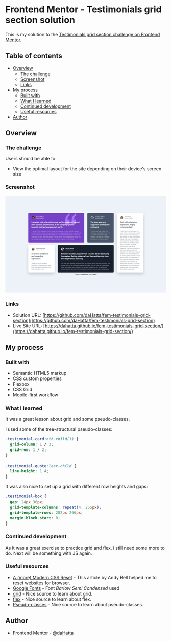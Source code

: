 # Frontend Mentor - Testimonials grid section solution

This is my solution to the [Testimonials grid section challenge on Frontend Mentor](https://www.frontendmentor.io/challenges/testimonials-grid-section-Nnw6J7Un7).

## Table of contents

- [Overview](#overview)
  - [The challenge](#the-challenge)
  - [Screenshot](#screenshot)
  - [Links](#links)
- [My process](#my-process)
  - [Built with](#built-with)
  - [What I learned](#what-i-learned)
  - [Continued development](#continued-development)
  - [Useful resources](#useful-resources)
- [Author](#author)

## Overview

### The challenge

Users should be able to:

- View the optimal layout for the site depending on their device's screen size

### Screenshot

![Testimonials grid section](./screenshot.jpg)

### Links

- Solution URL: [https://github.com/daHatta/fem-testimonials-grid-section](https://github.com/daHatta/fem-testimonials-grid-section)
- Live Site URL: [https://dahatta.github.io/fem-testimonials-grid-section/](https://dahatta.github.io/fem-testimonials-grid-section/)

## My process

### Built with

- Semantic HTML5 markup
- CSS custom properties
- Flexbox
- CSS Grid
- Mobile-first workflow

### What I learned

It was a great lesson about grid and some pseudo-classes.

I used some of the tree-structural pseudo-classes:

```css
.testimonial-card:nth-child(1) {
  grid-column: 1 / 3;
  grid-row: 1 / 2;
}

.testimonial-quote:last-child {
  line-height: 1.4;
}
```

It was also nice to set up a grid with different row heights and gaps:

```css
.testimonial-box {
  gap: 24px 30px;
  grid-template-columns: repeat(4, 255px);
  grid-template-rows: 282px 266px;
  margin-block-start: 0;
}
```

### Continued development

As it was a great exercise to practice grid and flex, i still need some more to do. Next will be something with JS again.

### Useful resources

- [A (more) Modern CSS Reset](https://piccalil.li/blog/a-more-modern-css-reset/) - This article by Andy Bell helped me to reset websites for browser.
- [Google Fonts](https://fonts.google.com/specimen/Barlow+Semi+Condensed) - Font _Barlow Semi Condensed_ used
- [grid](https://developer.mozilla.org/en-US/docs/Web/CSS/grid) - Nice source to learn about grid.
- [flex](https://developer.mozilla.org/en-US/docs/Web/CSS/flex) - Nice source to learn about flex.
- [Pseudo-classes](https://developer.mozilla.org/en-US/docs/Web/CSS/Pseudo-classes) - Nice source to learn about pseudo-classes.

## Author

- Frontend Mentor - [@daHatta](https://www.frontendmentor.io/profile/daHatta)
